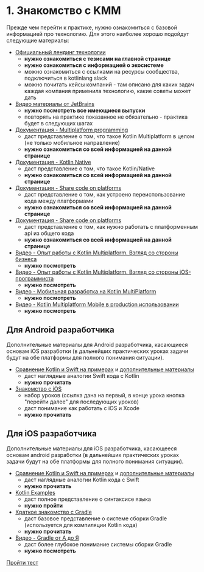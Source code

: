 # 1. Знакомство с KMM

Прежде чем перейти к практике, нужно ознакомиться с базовой информацией про технологию. Для этого наиболее хорошо подойдут следующие материалы:

- [Официальный лендинг технологии](https://kotlinlang.org/lp/mobile/)
  - **нужно ознакомиться с тезисами на главной странице**
  - **нужно ознакомиться с информацией о экосистеме**
  - можно ознакомиться с ссылками на ресурсы сообщества, подключиться в kotlinlang slack
  - можно почитать кейсы компаний - там описано для каких задач каждая компания применила технологию, какие советы может дать
- [Видео материалы от JetBrains](https://www.youtube.com/watch?v=mdN6P6RI__k&list=PLlFc5cFwUnmy_oVc9YQzjasSNoAk4hk_C)
  - **нужно посмотреть все имеющиеся выпуски**
  - повторять на практике показанное не обязательно - практика будет в следующих шагах
- [Документация - Multiplatform programming](https://kotlinlang.org/docs/multiplatform.html)
  - даст представление о том, что такое Kotlin Multiplatform в целом (не только мобильное направление)
  - **нужно ознакомиться со всей информацией на данной странице**
- [Документация - Kotlin Native](https://kotlinlang.org/docs/native-overview.html)
  - даст представление о том, что такое Kotlin/Native
  - **нужно ознакомиться со всей информацией на данной странице**
- [Документация - Share code on platforms](https://kotlinlang.org/docs/mpp-share-on-platforms.html)
  - даст представление о том, как устроено переиспользование кода между платформами
  - **нужно ознакомиться со всей информацией на данной странице**
- [Документация - Share code on platforms](https://kotlinlang.org/docs/mpp-share-on-platforms.html)
  - даст представление о том, как нужно работать с платформенным api из общего кода
  - **нужно ознакомиться со всей информацией на данной странице**
- [Видео - Опыт работы с Kotlin Multiplatform. Взгляд со стороны бизнеса](https://www.youtube.com/watch?v=w546bAHoh3c)
  - **нужно посмотреть**
- [Видео - Опыт работы с Kotlin Multiplatform. Взгляд со стороны iOS-программиста](https://www.youtube.com/watch?v=h9ioWnSlUJc)
  - **нужно посмотреть**
- [Видео - Мобильная разработка на Kotlin MultiPlatform](https://www.youtube.com/watch?v=kO8RDq6OoV4)
  - **нужно посмотреть**
- [Видео - Kotlin Multiplatform Mobile в production использовании](https://www.youtube.com/watch?v=jJWDlsETb3A)
  - **нужно посмотреть**

## Для Android разработчика

Дополнительные материалы для Android разработчика, касающиеся основам iOS разработки (в дальнейших практических уроках задачи будут на обе платформы для полного понимания ситуации).

- [Сравнение Kotlin и Swift на примерах](http://nilhcem.com/swift-is-like-kotlin/) и [дополнительные материалы](https://habr.com/ru/post/350746/)
  - даст наглядные аналогии Swift кода с Kotlin
  - **нужно прочитать**
- [Знакомство с iOS](http://startios.woopss.com/znakomstvo-s-xcode-1/)
  - набор уроков (ссылка дана на первый, в конце урока кнопка "перейти далее" для последующих уроков)
  - даст понимание как работать с iOS и Xcode
  - **нужно прочитать**

## Для iOS разработчика

Дополнительные материалы для iOS разработчика, касающееся основам android разработки (в дальнейших практических уроках задачи будут на обе платформы для полного понимания ситуации).

- [Сравнение Kotlin и Swift на примерах](http://nilhcem.com/swift-is-like-kotlin/) и [дополнительные материалы](https://habr.com/ru/post/350746/)
  - даст наглядные аналогии Kotlin кода с Swift
  - **нужно прочитать**
- [Kotlin Examples](https://play.kotlinlang.org/byExample/overview)
  - даст полное представление о синтаксисе языка
  - **нужно пройти**
- [Краткое знакомство с Gradle](https://javarush.ru/groups/posts/2126-kratkoe-znakomstvo-s-gradle)
  - даст базовое представление о системе сборки Gradle (используется для компиляции Kotlin кода)
  - **нужно прочитать**
- [Видео - Gradle от А до Я](https://youtu.be/Yft6h7JkWo0)
  - даст более глубокое понимание системы сборки Gradle
  - **нужно посмотреть**

[Пройти тест](#)
